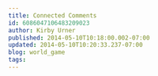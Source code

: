 ```yaml
---
title: Connected Comments
id: 6086047106483209023
author: Kirby Urner
published: 2014-05-10T10:18:00.002-07:00
updated: 2014-05-10T10:20:33.237-07:00
blog: world_game
tags: 
---
```


